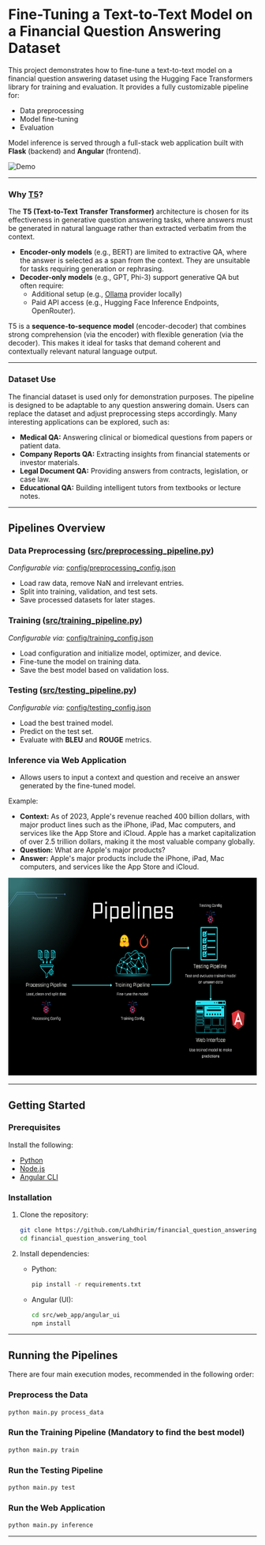 # Fine-Tuning a Text-to-Text Model on a Financial Question Answering Dataset

This project demonstrates how to fine-tune a text-to-text model on a financial question answering dataset using the Hugging Face Transformers library for training and evaluation. It provides a fully customizable pipeline for:

- Data preprocessing  
- Model fine-tuning  
- Evaluation  

Model inference is served through a full-stack web application built with **Flask** (backend) and **Angular** (frontend).

![Demo](assets/demo.gif)

---

### Why [T5](https://huggingface.co/docs/transformers/model_doc/t5)?

The **T5 (Text-to-Text Transfer Transformer)** architecture is chosen for its effectiveness in generative question answering tasks, where answers must be generated in natural language rather than extracted verbatim from the context.

- **Encoder-only models** (e.g., BERT) are limited to extractive QA, where the answer is selected as a span from the context. They are unsuitable for tasks requiring generation or rephrasing.
- **Decoder-only models** (e.g., GPT, Phi-3) support generative QA but often require:
  - Additional setup (e.g., [Ollama](https://ollama.com/) provider locally)  
  - Paid API access (e.g., Hugging Face Inference Endpoints, OpenRouter).

T5 is a **sequence-to-sequence model** (encoder-decoder) that combines strong comprehension (via the encoder) with flexible generation (via the decoder). This makes it ideal for tasks that demand coherent and contextually relevant natural language output.

---

### Dataset Use

The financial dataset is used only for demonstration purposes. The pipeline is designed to be adaptable to any question answering domain. Users can replace the dataset and adjust preprocessing steps accordingly. Many interesting applications can be explored, such as:
- **Medical QA:** Answering clinical or biomedical questions from papers or patient data.
- **Company Reports QA:** Extracting insights from financial statements or investor materials.
- **Legal Document QA:**  Providing answers from contracts, legislation, or case law.
- **Educational QA:** Building intelligent tutors from textbooks or lecture notes.

---

## Pipelines Overview

### Data Preprocessing ([src/preprocessing_pipeline.py](src/preprocessing_pipeline.py))
*Configurable via:* [config/preprocessing_config.json](config/preprocessing_config.json)

- Load raw data, remove NaN and irrelevant entries.  
- Split into training, validation, and test sets.  
- Save processed datasets for later stages.

### Training ([src/training_pipeline.py](src/training_pipeline.py)) 
*Configurable via:* [config/training_config.json](config/training_config.json)

- Load configuration and initialize model, optimizer, and device.  
- Fine-tune the model on training data.  
- Save the best model based on validation loss.

### Testing ([src/testing_pipeline.py](src/testing_pipeline.py))
*Configurable via:* [config/testing_config.json](config/testing_config.json)

- Load the best trained model.  
- Predict on the test set.  
- Evaluate with **BLEU** and **ROUGE** metrics.

### Inference via Web Application

- Allows users to input a context and question and receive an answer generated by the fine-tuned model.

Example:
- **Context:** As of 2023, Apple's revenue reached 400 billion dollars, with major product lines such as the iPhone, iPad, Mac computers, and services like the App Store and iCloud. Apple has a market capitalization of over 2.5 trillion dollars, making it the most valuable company globally.
- **Question:** What are Apple's major products?
- **Answer:** Apple's major products include the iPhone, iPad, Mac computers, and services like the App Store and iCloud.



<div style="text-align: center;">
    <img src="assets/pipelines_schema.png" alt="CV" width="700", height="400"/>
</div>

---

## Getting Started

### Prerequisites

Install the following:

- [Python](http://python.org/downloads/)
- [Node.js](https://nodejs.org/en/download)
- [Angular CLI](https://angular.dev/tools/cli)

### Installation

1. Clone the repository:
    ```bash
    git clone https://github.com/Lahdhirim/financial_question_answering_tool.git
    cd financial_question_answering_tool
    ```

2. Install dependencies:

    - Python:
        ```bash
        pip install -r requirements.txt
        ```

    - Angular (UI):
        ```bash
        cd src/web_app/angular_ui
        npm install
        ```

---

## Running the Pipelines

There are four main execution modes, recommended in the following order:

### Preprocess the Data
```bash
python main.py process_data
```

### Run the Training Pipeline (Mandatory to find the best model)
```bash
python main.py train
```

### Run the Testing Pipeline
```bash
python main.py test
```

### Run the Web Application
```bash
python main.py inference
```
---